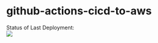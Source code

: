 # github-actions-cicd-to-aws

Status of Last Deployment:<br>
<img src="https://github.com/edmitrenko/github-actions-cici-to-aws/workflows/CI-CD-Pipeline-to-AWS-ElasticBeastalk/badge.svg?branch=master"><br>
